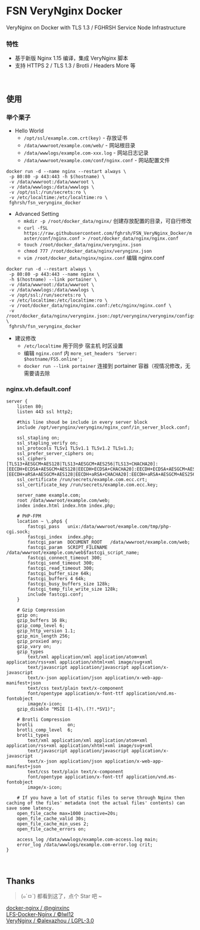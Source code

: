 # FSN VeryNginx Docker
VeryNginx on Docker with TLS 1.3 / FGHRSH Service Node Infrastructure

### 特性

- 基于新版 Nginx 1.15 编译，集成 VeryNginx 脚本
- 支持 HTTPS 2 / TLS 1.3 / Brotli / Headers More 等

　
## 使用

### 举个栗子

- Hello World
  - `/opt/ssl/example.com.crt(key)` - 存放证书
  - `/data/wwwroot/example.com/web/` - 网站根目录
  - `/data/wwwlogs/example.com-xxx.log` - 网站日志记录
  - `/data/wwwroot/example.com/conf/nginx.conf` - 网站配置文件

```shell
docker run -d --name nginx --restart always \
 -p 80:80 -p 443:443 -h $(hostname) \
 -v /data/wwwroot:/data/wwwroot \
 -v /data/wwwlogs:/data/wwwlogs \
 -v /opt/ssl:/run/secrets:ro \
 -v /etc/localtime:/etc/localtime:ro \
 fghrsh/fsn_verynginx_docker
 ```

- Advanced Setting
  - `mkdir -p /root/docker_data/nginx/` 创建存放配置的目录，可自行修改
  - `curl -fSL https://raw.githubusercontent.com/fghrsh/FSN_VeryNginx_Docker/master/conf/nginx.conf > /root/docker_data/nginx/nginx.conf`
  - `touch /root/docker_data/nginx/verynginx.json`
  - `chmod 777 /root/docker_data/nginx/verynginx.json`
  - `vim /root/docker_data/nginx/nginx.conf` 编辑 nginx.conf

```shell
docker run -d --restart always \
 -p 80:80 -p 443:443 --name nginx \
 -h $(hostname) --link portainer \
 -v /data/wwwroot:/data/wwwroot \
 -v /data/wwwlogs:/data/wwwlogs \
 -v /opt/ssl:/run/secrets:ro \
 -v /etc/localtime:/etc/localtime:ro \
 -v /root/docker_data/nginx/nginx.conf:/etc/nginx/nginx.conf \
 -v /root/docker_data/nginx/verynginx.json:/opt/verynginx/verynginx/configs/config.json \
 fghrsh/fsn_verynginx_docker
 ```
 
 - 建议修改
   - `/etc/localtime` 用于同步 宿主机 时区设置
   - 编辑 `nginx.conf` 内 `more_set_headers 'Server: $hostname/FS5.online';`
   - `docker run --link portainer` 连接到 portainer 容器（视情况修改，无需要请去除

### nginx.vh.default.conf

```
server {
    listen 80;
    listen 443 ssl http2;
    
    #this line shoud be include in every server block
    include /opt/verynginx/verynginx/nginx_conf/in_server_block.conf;
    
    ssl_stapling on;
    ssl_stapling_verify on;
    ssl_protocols TLSv1 TLSv1.1 TLSv1.2 TLSv1.3;
    ssl_prefer_server_ciphers on;
    ssl_ciphers [TLS13+AESGCM+AES128|TLS13+AESGCM+AES256|TLS13+CHACHA20]:[EECDH+ECDSA+AESGCM+AES128|EECDH+ECDSA+CHACHA20]:EECDH+ECDSA+AESGCM+AES256:EECDH+ECDSA+AES128+SHA:EECDH+ECDSA+AES256+SHA:[EECDH+aRSA+AESGCM+AES128|EECDH+aRSA+CHACHA20]:EECDH+aRSA+AESGCM+AES256:EECDH+aRSA+AES128+SHA:EECDH+aRSA+AES256+SHA:RSA+AES128+SHA:RSA+AES256+SHA:RSA+3DES;
    ssl_certificate /run/secrets/example.com.ecc.crt;
    ssl_certificate_key /run/secrets/example.com.ecc.key;
    
    server_name example.com;
    root /data/wwwroot/example.com/web;
    index index.html index.htm index.php;
    
    # PHP-FPM
    location ~ \.php$ {
        fastcgi_pass   unix:/data/wwwroot/example.com/tmp/php-cgi.sock;
        fastcgi_index  index.php;
        fastcgi_param  DOCUMENT_ROOT   /data/wwwroot/example.com/web;
        fastcgi_param  SCRIPT_FILENAME /data/wwwroot/example.com/web$fastcgi_script_name;
        fastcgi_connect_timeout 300;
        fastcgi_send_timeout 300;
        fastcgi_read_timeout 300;
        fastcgi_buffer_size 64k;
        fastcgi_buffers 4 64k;
        fastcgi_busy_buffers_size 128k;
        fastcgi_temp_file_write_size 128k;
        include fastcgi.conf;
    }
    
    # Gzip Compression
    gzip on;
    gzip_buffers 16 8k;
    gzip_comp_level 6;
    gzip_http_version 1.1;
    gzip_min_length 256;
    gzip_proxied any;
    gzip_vary on;
    gzip_types
        text/xml application/xml application/atom+xml application/rss+xml application/xhtml+xml image/svg+xml
        text/javascript application/javascript application/x-javascript
        text/x-json application/json application/x-web-app-manifest+json
        text/css text/plain text/x-component
        font/opentype application/x-font-ttf application/vnd.ms-fontobject
        image/x-icon;
    gzip_disable "MSIE [1-6]\.(?!.*SV1)";
    
    # Brotli Compression
    brotli             on;
    brotli_comp_level  6;
    brotli_types
        text/xml application/xml application/atom+xml application/rss+xml application/xhtml+xml image/svg+xml
        text/javascript application/javascript application/x-javascript
        text/x-json application/json application/x-web-app-manifest+json
        text/css text/plain text/x-component
        font/opentype application/x-font-ttf application/vnd.ms-fontobject
        image/x-icon;

    # If you have a lot of static files to serve through Nginx then caching of the files' metadata (not the actual files' contents) can save some latency.
    open_file_cache max=1000 inactive=20s;
    open_file_cache_valid 30s;
    open_file_cache_min_uses 2;
    open_file_cache_errors on;
    
    access_log /data/wwwlogs/example.com-access.log main;
    error_log /data/wwwlogs/example.com-error.log crit;
}
```

　
## Thanks
> (๑´ㅁ`) 都看到这了，点个 Star 吧 ~

[docker-nginx / @nginxinc][1]  
[LFS-Docker-Nginx / ©lwl12][2]  
[VeryNginx / ©alexazhou / LGPL-3.0][3]  

  [1]: https://github.com/nginxinc/docker-nginx "Official NGINX Dockerfiles"
  [2]: https://github.com/lwl12/LFS-Docker-Nginx "LWL Gen3 Server Infrastructure - Nginx"
  [3]: https://github.com/alexazhou/VeryNginx/ "VeryNginx is a very powerful and friendly nginx."
